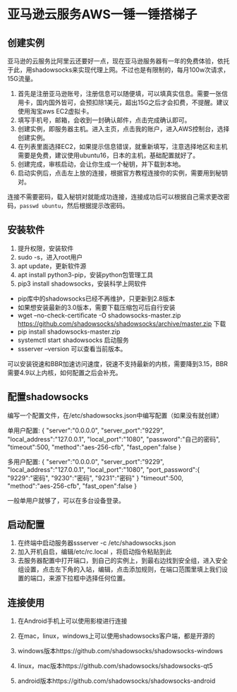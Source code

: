 # 亚马逊云服务AWS一锤一锤搭梯子

## 创建实例

亚马逊的云服务比阿里云还要好一点，现在亚马逊服务器有一年的免费体验，依托于此，用shadowsocks来实现代理上网。不过也是有限制的，每月100w次请求，15G流量。

1. 首先是注册亚马逊账号，注册信息可以随便填，可以填真实信息。需要一张信用卡，国内国外皆可，会预扣除1美元，超出15G之后才会扣费，不提醒。建议使用淘宝aws EC2虚拟卡。
2. 填写手机号，邮箱，会收到一封确认邮件，点击完成确认即可。
2. 创建实例，即服务器主机。进入主页，点击我的账户，进入AWS控制台，选择创建实例。
3. 在列表里面选择EC2，如果提示信息错误，就重新填写，注意选择地区和主机需要是免费，建议使用ubuntu16，日本的主机，基础配置就好了。
4. 创建完成，审核启动，会让你生成一个秘钥，并下载到本地。
5. 启动实例后，点击左上放的连接，根据官方教程连接你的实例，需要用到秘钥对。

连接不需要密码，载入秘钥对就能成功连接，连接成功后可以根据自己需求更改密码，`passwd ubuntu`，然后根据提示改密码。

## 安装软件

1. 提升权限，安装软件
1. sudo -s，进入root用户
1. apt update，更新软件源
1. apt install python3-pip，安装python包管理工具
1. pip3 install shadowsocks，安装科学上网软件
  - pip库中的shadowsocks已经不再维护，只更新到2.8版本
  - 如果想安装最新的3.0版本，需要下载压缩包可后自行安装
  - wget –no-check-certificate -O shadowsocks-master.zip https://github.com/shadowsocks/shadowsocks/archive/master.zip 下载
  - pip install shadowsocks-master.zip
  - systemctl start shadowsocks 启动服务
  - ssserver –version 可以查看当前版本。

可以安装锐速和BBR加速访问速度，锐速不支持最新的内核，需要降到3.15，BBR需要4.9以上内核，如何配置之后会补充。

## 配置shadowsocks

编写一个配置文件，在/etc/shadowsocks.json中编写配置（如果没有就创建）

单用户配置:
    {
        "server":"0.0.0.0",
        "server_port":"9229",
        "local_address":"127.0.0.1",
        "local_port":"1080",
        "password":"自己的密码",
        "timeout":500,
        "method":"aes-256-cfb",
        "fast_open":false
    }

多用户配置:
    {
        "server":"0.0.0.0",
        "server_port":"9229",
        "local_address":"127.0.0.1",
        "local_port":"1080",
        "port_password":{
            "9229":"密码",
            "9230":"密码",
            "9231":"密码"
        }
        "timeout":500,
        "method":"aes-256-cfb",
        "fast_open":false
    }

一般单用户就够了，可以在多台设备登录。

## 启动配置

1. 在终端中启动服务器ssserver -c /etc/shadowsocks.json
1. 加入开机自启，编辑/etc/rc.local ，将启动指令粘贴到此
1. 去服务器配置中打开端口，到自己的实例上，到最右边找到安全组，进入安全组设置，点击左下角的入站，编辑，点击添加规则，在端口范围里填上我们设置的端口，来源下拉框中选择任何位置。

## 连接使用

1. 在Android手机上可以使用影梭进行连接

1. 在mac，linux，windows上可以使用shadowsocks客户端，都是开源的

1. windows版本https://github.com/shadowsocks/shadowsocks-windows

1. linux，mac版本https://github.com/shadowsocks/shadowsocks-qt5

1. android版本https://github.com/shadowsocks/shadowsocks-android





